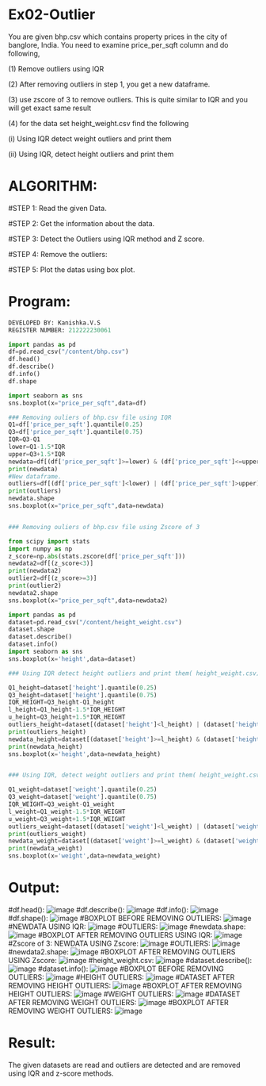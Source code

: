 # Ex02-Outlier
You are given bhp.csv which contains property prices in the city of banglore, India. You need to examine price_per_sqft column and do following,

(1) Remove outliers using IQR

(2) After removing outliers in step 1, you get a new dataframe.

(3) use zscore of 3 to remove outliers. This is quite similar to IQR and you will get exact same result

(4) for the data set height_weight.csv find the following

(i) Using IQR detect weight outliers and print them

(ii) Using IQR, detect height outliers and print them
# ALGORITHM:
#STEP 1:
Read the given Data.

#STEP 2:
Get the information about the data.

#STEP 3:
Detect the Outliers using IQR method and Z score.

#STEP 4:
Remove the outliers:

#STEP 5:
Plot the datas using box plot.

# Program:
```py
DEVELOPED BY: Kanishka.V.S
REGISTER NUMBER: 212222230061

import pandas as pd
df=pd.read_csv("/content/bhp.csv")
df.head()
df.describe()
df.info()
df.shape

import seaborn as sns
sns.boxplot(x="price_per_sqft",data=df)

### Removing ouliers of bhp.csv file using IQR
Q1=df['price_per_sqft'].quantile(0.25)
Q3=df['price_per_sqft'].quantile(0.75)
IQR=Q3-Q1
lower=Q1-1.5*IQR
upper=Q3+1.5*IQR
newdata=df[(df['price_per_sqft']>=lower) & (df['price_per_sqft']<=upper)] 
print(newdata)
#New dataframe.
outliers=df[(df['price_per_sqft']<lower) | (df['price_per_sqft']>upper)]
print(outliers)
newdata.shape
sns.boxplot(x="price_per_sqft",data=newdata)


### Removing ouliers of bhp.csv file using Zscore of 3

from scipy import stats
import numpy as np
z_score=np.abs(stats.zscore(df['price_per_sqft']))
newdata2=df[(z_score<3)]
print(newdata2)
outlier2=df[(z_score>=3)]
print(outlier2)
newdata2.shape
sns.boxplot(x="price_per_sqft",data=newdata2)

import pandas as pd
dataset=pd.read_csv("/content/height_weight.csv")
dataset.shape
dataset.describe()
dataset.info()
import seaborn as sns
sns.boxplot(x='height',data=dataset)

### Using IQR detect height outliers and print them( height_weight.csv)

Q1_height=dataset['height'].quantile(0.25)
Q3_height=dataset['height'].quantile(0.75)
IQR_HEIGHT=Q3_height-Q1_height
l_height=Q1_height-1.5*IQR_HEIGHT
u_height=Q3_height+1.5*IQR_HEIGHT
outliers_height=dataset[(dataset['height']<l_height) | (dataset['height']>u_height)]
print(outliers_height)
newdata_height=dataset[(dataset['height']>=l_height) & (dataset['height']<=u_height)]
print(newdata_height)
sns.boxplot(x='height',data=newdata_height)


### Using IQR, detect weight outliers and print them( height_weight.csv)

Q1_weight=dataset['weight'].quantile(0.25)
Q3_weight=dataset['weight'].quantile(0.75)
IQR_WEIGHT=Q3_weight-Q1_weight
l_weight=Q1_weight-1.5*IQR_WEIGHT
u_weight=Q3_weight+1.5*IQR_WEIGHT
outliers_weight=dataset[(dataset['weight']<l_weight) | (dataset['weight']>u_weight)]
print(outliers_weight)
newdata_weight=dataset[(dataset['weight']>=l_weight) & (dataset['weight']<=u_weight)]
print(newdata_weight)
sns.boxplot(x='weight',data=newdata_weight)
```
# Output:
#df.head():
![image](https://github.com/kanishka2305/ODD2023---Datascience---Ex-02/assets/113497357/9b5b50ff-8deb-4dac-841a-74b72b7d8dda)
#df.describe():
![image](https://github.com/kanishka2305/ODD2023---Datascience---Ex-02/assets/113497357/49521d72-c812-4e16-a27d-9e1d0c7daf03)
#df.info():
![image](https://github.com/kanishka2305/ODD2023---Datascience---Ex-02/assets/113497357/480b8300-09f2-49f8-9d8b-5d0f856ff905)
#df.shape():
![image](https://github.com/kanishka2305/ODD2023---Datascience---Ex-02/assets/113497357/5ddaafc1-9040-4942-8dea-b2330845293d)
#BOXPLOT BEFORE REMOVING OUTLIERS:
![image](https://github.com/kanishka2305/ODD2023---Datascience---Ex-02/assets/113497357/bf049dc9-db0c-4b51-9254-b1dfdc42c8c6)
#NEWDATA USING IQR:
![image](https://github.com/kanishka2305/ODD2023---Datascience---Ex-02/assets/113497357/435821f5-5b62-44f4-a3c2-11cbcf704fd1)
#OUTLIERS:
![image](https://github.com/kanishka2305/ODD2023---Datascience---Ex-02/assets/113497357/6c3bd3e1-1680-4550-acc2-6e2a6c4e2d8d)
#newdata.shape:
![image](https://github.com/kanishka2305/ODD2023---Datascience---Ex-02/assets/113497357/b0ee0b40-9bd9-4972-be6b-25c186db57bc)
#BOXPLOT AFTER REMOVING OUTLIERS USING IQR:
![image](https://github.com/kanishka2305/ODD2023---Datascience---Ex-02/assets/113497357/2af5a2be-ead5-4176-9def-81d2e014fb8c)
#Zscore of 3: NEWDATA USING Zscore:
![image](https://github.com/kanishka2305/ODD2023---Datascience---Ex-02/assets/113497357/d076a1ac-a16b-4b39-8db5-d0f8d4e8fe2f)
#OUTLIERS:
![image](https://github.com/kanishka2305/ODD2023---Datascience---Ex-02/assets/113497357/47a6b524-4d54-4ece-b263-1e0a18cd4285)
#newdata2.shape:
![image](https://github.com/kanishka2305/ODD2023---Datascience---Ex-02/assets/113497357/e47dbc43-e392-469c-be4e-448ea6ff119b)
#BOXPLOT AFTER REMOVING OUTLIERS USING Zscore:
![image](https://github.com/kanishka2305/ODD2023---Datascience---Ex-02/assets/113497357/1baacd76-2205-4479-8107-5445f06c1abf)
#height_weight.csv:
![image](https://github.com/kanishka2305/ODD2023---Datascience---Ex-02/assets/113497357/1250a9fd-8608-45cb-a4ba-82f9f75f76e4)
#dataset.describe():
![image](https://github.com/kanishka2305/ODD2023---Datascience---Ex-02/assets/113497357/3a9d579e-cea0-4c3d-a704-99bd3e3d82f4)
#dataset.info():
![image](https://github.com/kanishka2305/ODD2023---Datascience---Ex-02/assets/113497357/3242c6d6-81b4-4d46-8bc8-2ff81c5795f0)
#BOXPLOT BEFORE REMOVING OUTLIERS:
![image](https://github.com/kanishka2305/ODD2023---Datascience---Ex-02/assets/113497357/351f9750-8233-44a8-bd6d-8af3bd6185ff)
#HEIGHT OUTLIERS:
![image](https://github.com/kanishka2305/ODD2023---Datascience---Ex-02/assets/113497357/45a5cbac-a044-4fd3-bcb8-0b784b324e25)
#DATASET AFTER REMOVING HEIGHT OUTLIERS:
![image](https://github.com/kanishka2305/ODD2023---Datascience---Ex-02/assets/113497357/fbd164b7-faa4-4009-b98e-44b153f5e410)
#BOXPLOT AFTER REMOVING HEIGHT OUTLIERS:
![image](https://github.com/kanishka2305/ODD2023---Datascience---Ex-02/assets/113497357/59fdc2f5-fa4b-4bc2-9091-ac88fa710148)
#WEIGHT OUTLIERS:
![image](https://github.com/kanishka2305/ODD2023---Datascience---Ex-02/assets/113497357/2ac94005-f8f0-4245-9f32-77a18bcad4b9)
#DATASET AFTER REMOVING WEIGHT OUTLIERS:
![image](https://github.com/kanishka2305/ODD2023---Datascience---Ex-02/assets/113497357/72bba149-cc08-44b6-ba18-eeb047e6c924)
#BOXPLOT AFTER REMOVING WEIGHT OUTLIERS:
![image](https://github.com/kanishka2305/ODD2023---Datascience---Ex-02/assets/113497357/7a4f5314-ebe3-4975-a043-6285b3187f90)

# Result:
The given datasets are read and outliers are detected and are removed using IQR and z-score methods.
